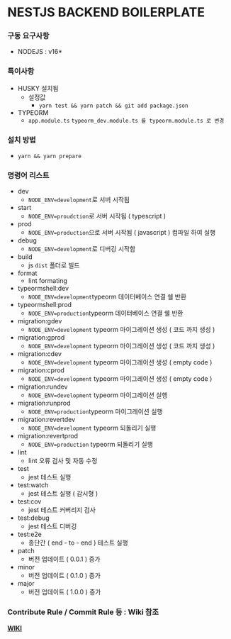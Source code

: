 # NESTJS BACKEND BOILERPLATE



### 구동 요구사항

- NODEJS : v16*



### 특이사항

- HUSKY  설치됨
  - 설정값
    - `yarn test && yarn patch && git add package.json`
- TYPEORM
  - `app.module.ts`
    `typeorm_dev.module.ts 를 typeorm.module.ts 로 변경`



### 설치 방법

- `yarn && yarn prepare`



### 명령어 리스트



- dev
  - `NODE_ENV=development`로 서버 시작됨
- start
  - `NODE_ENV=proudction`로 서버 시작됨 ( typescript )
- prod
  - `NODE_ENV=production`으로 서버 시작됨 ( javascript ) 컴파일 하여 실행
- debug
  - `NODE_ENV=development`로 디버깅 시작함
- build
  - js `dist` 폴더로 빌드
- format
  - lint formating
- typeormshell:dev
  - `NODE_ENV=development`typeorm 데이터베이스 연결 쉘 반환
- typeormshell:prod
  - `NODE_ENV=production`typeorm 데이터베이스 연결 쉘 반환
- migration:gdev
  - `NODE_ENV=development` typeorm 마이그레이션 생성 ( 코드 까지 생성 )
- migration:gprod
  - `NODE_ENV=development` typeorm 마이그레이션 생성 ( 코드 까지 생성 )
- migration:cdev
  - `NODE_ENV=development` typeorm 마이그레이션 생성 ( empty code )
- migration:cprod
  - `NODE_ENV=development` typeorm 마이그레이션 생성 ( empty code )
- migration:rundev
  - `NODE_ENV=development` typeorm 마이그레이션 실행
- migration:runprod
  - `NODE_ENV=production`typeorm 마이그레이션 실행
- migration:revertdev
  - `NODE_ENV=development` typeorm 되돌리기 실행
- migration:revertprod
  - `NODE_ENV=production` typeorm 되돌리기 실행
- lint
  - lint  오류 검사 및 자동 수정
- test
  - jest 테스트 실행
- test:watch
  - jest 테스트 실행 ( 감시형 )
- test:cov
  - jest 테스트 커버리지 검사
- test:debug
  - jest 테스트 디버깅
- test:e2e
  - 종단간 ( end - to - end ) 테스트 실행
- patch
  - 버전 업데이트 ( 0.0.1 ) 증가
- minor
  - 버전 업데이트 ( 0.1.0 ) 증가
- major
  - 버전 업데이트 ( 1.0.0 ) 증가

### Contribute Rule / Commit Rule 등 : Wiki 참조

**[WIKI](https://github.com/caramellateam/backend-boilerplate/wiki/BOILERPLATE---BACKEND)**